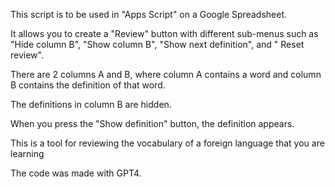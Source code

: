 This script is to be used in "Apps Script" on a Google Spreadsheet. 

It allows you to create a "Review" button with different sub-menus such as "Hide column B", "Show column B", "Show next definition", and " Reset review".

There are 2 columns A and B, where column A contains a word and column B contains the definition of that word. 

The definitions in column B are hidden. 

When you press the "Show definition" button, the definition appears. 

This is a tool for reviewing the vocabulary of a foreign language that you are learning

The code was made with GPT4.
